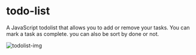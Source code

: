 # todo-list
A JavaScript todolist that allows you to add or remove your tasks.  You can mark a task as complete.  you can also be sort by done or not.

![todolist-img](https://github.com/ArmitaKoleini/todo-list/assets/104152352/c5334c67-ddc3-406c-823f-36a2093b27a0)
